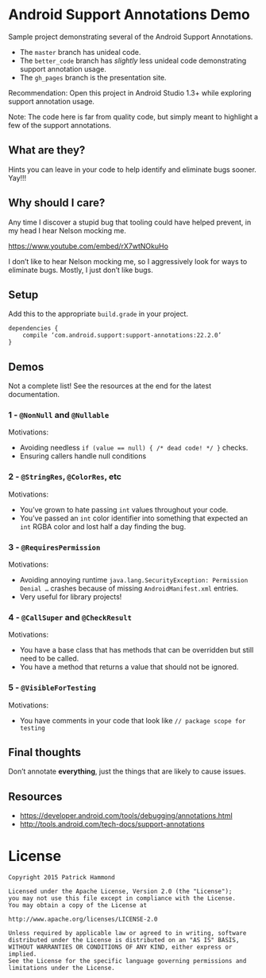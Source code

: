 # Android Support Annotations Demo

Sample project demonstrating several of the Android Support Annotations.

- The `master` branch has unideal code.
- The `better_code` branch has _slightly_ less unideal code demonstrating support annotation usage.
- The `gh_pages` branch is the presentation site.

Recommendation:
Open this project in Android Studio 1.3+ while exploring support annotation usage.

Note:
The code here is far from quality code, but simply meant to highlight a few of the support annotations.

## What are they?

Hints you can leave in your code to help identify and eliminate bugs sooner.  Yay!!!

## Why should I care?

Any time I discover a stupid bug that tooling could have helped prevent, in my head I hear Nelson mocking me.

https://www.youtube.com/embed/rX7wtNOkuHo

I don’t like to hear Nelson mocking me, so I aggressively look for ways to eliminate bugs.  Mostly, I just don’t like bugs.

## Setup

Add this to the appropriate `build.grade` in your project.
```
dependencies {
    compile ‘com.android.support:support-annotations:22.2.0’
}
```

## Demos

Not a complete list! See the resources at the end for the latest documentation.

### 1 - `@NonNull` and `@Nullable`

Motivations:
 - Avoiding needless `if (value == null) { /* dead code! */ }` checks.
 - Ensuring callers handle null conditions

### 2 - `@StringRes`, `@ColorRes`, etc

Motivations:
 - You’ve grown to hate passing `int` values throughout your code.
 - You’ve passed an `int` color identifier into something that expected an `int` RGBA color and lost half a day finding the bug.

### 3 - `@RequiresPermission`

Motivations:
 - Avoiding annoying runtime `java.lang.SecurityException: Permission Denial …` crashes because of missing `AndroidManifest.xml` entries.
 - Very useful for library projects!

### 4 - `@CallSuper` and `@CheckResult`

Motivations:
 - You have a base class that has methods that can be overridden but still need to be called.
 - You have a method that returns a value that should not be ignored.

### 5 - `@VisibleForTesting`

Motivations:
- You have comments in your code that look like `// package scope for testing`

## Final thoughts

Don’t annotate **everything**, just the things that are likely to cause issues.

## Resources

 - https://developer.android.com/tools/debugging/annotations.html
 - http://tools.android.com/tech-docs/support-annotations

License
=======

    Copyright 2015 Patrick Hammond

    Licensed under the Apache License, Version 2.0 (the "License");
    you may not use this file except in compliance with the License.
    You may obtain a copy of the License at

    http://www.apache.org/licenses/LICENSE-2.0

    Unless required by applicable law or agreed to in writing, software
    distributed under the License is distributed on an "AS IS" BASIS,
    WITHOUT WARRANTIES OR CONDITIONS OF ANY KIND, either express or implied.
    See the License for the specific language governing permissions and
    limitations under the License.
